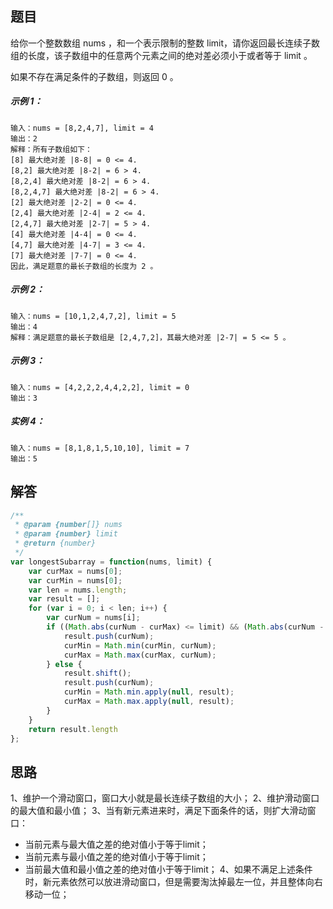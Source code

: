 ## 题目

给你一个整数数组 nums ，和一个表示限制的整数 limit，请你返回最长连续子数组的长度，该子数组中的任意两个元素之间的绝对差必须小于或者等于 limit 。

如果不存在满足条件的子数组，则返回 0 。

##### 示例 1：

```
输入：nums = [8,2,4,7], limit = 4
输出：2 
解释：所有子数组如下：
[8] 最大绝对差 |8-8| = 0 <= 4.
[8,2] 最大绝对差 |8-2| = 6 > 4. 
[8,2,4] 最大绝对差 |8-2| = 6 > 4.
[8,2,4,7] 最大绝对差 |8-2| = 6 > 4.
[2] 最大绝对差 |2-2| = 0 <= 4.
[2,4] 最大绝对差 |2-4| = 2 <= 4.
[2,4,7] 最大绝对差 |2-7| = 5 > 4.
[4] 最大绝对差 |4-4| = 0 <= 4.
[4,7] 最大绝对差 |4-7| = 3 <= 4.
[7] 最大绝对差 |7-7| = 0 <= 4. 
因此，满足题意的最长子数组的长度为 2 。

```

##### 示例 2：

```
输入：nums = [10,1,2,4,7,2], limit = 5
输出：4 
解释：满足题意的最长子数组是 [2,4,7,2]，其最大绝对差 |2-7| = 5 <= 5 。
```

##### 示例 3：

```
输入：nums = [4,2,2,2,4,4,2,2], limit = 0
输出：3
```

##### 实例 4：

```
输入：nums = [8,1,8,1,5,10,10], limit = 7
输出：5
```

## 解答

```javascript
/**
 * @param {number[]} nums
 * @param {number} limit
 * @return {number}
 */
var longestSubarray = function(nums, limit) {
    var curMax = nums[0];
    var curMin = nums[0];
    var len = nums.length;
    var result = [];
    for (var i = 0; i < len; i++) {
        var curNum = nums[i];
        if ((Math.abs(curNum - curMax) <= limit) && (Math.abs(curNum - curMin) <= limit) && (Math.abs(curMax - curMin) <= limit)) {
            result.push(curNum);
            curMin = Math.min(curMin, curNum);
            curMax = Math.max(curMax, curNum);
        } else {
            result.shift();
            result.push(curNum);
            curMin = Math.min.apply(null, result);
            curMax = Math.max.apply(null, result);
        }
    }
    return result.length
};
```


## 思路

1、维护一个滑动窗口，窗口大小就是最长连续子数组的大小；
2、维护滑动窗口的最大值和最小值；
3、当有新元素进来时，满足下面条件的话，则扩大滑动窗口：
- 当前元素与最大值之差的绝对值小于等于limit；
- 当前元素与最小值之差的绝对值小于等于limit；
- 当前最大值和最小值之差的绝对值小于等于limit；
4、如果不满足上述条件时，新元素依然可以放进滑动窗口，但是需要淘汰掉最左一位，并且整体向右移动一位；
